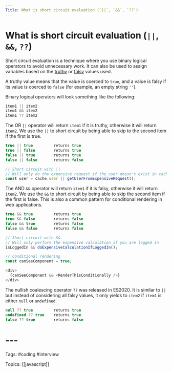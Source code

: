 ```yaml
---
Title: What is short circuit evaluation (`||`, `&&`, `??`)
---
```


# What is short circuit evaluation (`||`, `&&`, `??`)

Short circuit evaluation is a technique where you use binary logical operators to avoid unnecessary work. It can also be used to assign variables based on the [truthy](https://developer.mozilla.org/en-US/docs/Glossary/Truthy) or [falsy](https://developer.mozilla.org/en-US/docs/Glossary/Falsy) values used.

A truthy value means that the value is coerced to `true`, and a value is falsy if its value is coerced to `false` (for example, an empty string `''`).

Binary logical operators will look something like the following:

```javascript
item1 || item2
item1 && item2
item1 ?? item2
```

The OR `||` operator will return `item1` if it is truthy, otherwise it will return `item2`. We use the `||` to short circuit by being able to skip to the second item if the first is true.

```javascript
true || true         returns true
true || false        returns true
false || true        returns true
false || false       returns false

// Short circuit with ||
// Will only do the expensive request if the user doesn't exist in cache
const user = cache.user || getUserFromExpensiveRequest();
```

The AND `&&` operator will return `item1` if it is falsy, otherwise it will return `item2`. We use the `&&` to short circuit by being able to skip the second item if the first is false. This is also a common pattern for conditional rendering in web applications.

```javascript
true && true         returns true
true && false        returns false
false && true        returns false
false && false       returns false

// Short circuit with &&
// Will only perform the expensive calculation if you are logged in
isLoggedIn && doExpensiveCalculationIfLoggedIn();

// Conditional rendering
const canSeeComponent = true;

<div>
  {canSeeComponent && <RenderThisConditionally />}
</div>
```

The nullish coalescing operator `??` was released in ES2020. It is similar to `||` but instead of considering all falsy values, it only yields to `item2` if `item1` is either `null` or `undefined`.

```javascript
null ?? true         returns true
undefined ?? true    returns true
false ?? true        returns false
```
# ---

Tags: #coding #interview

Topics: [[javascript]] 

